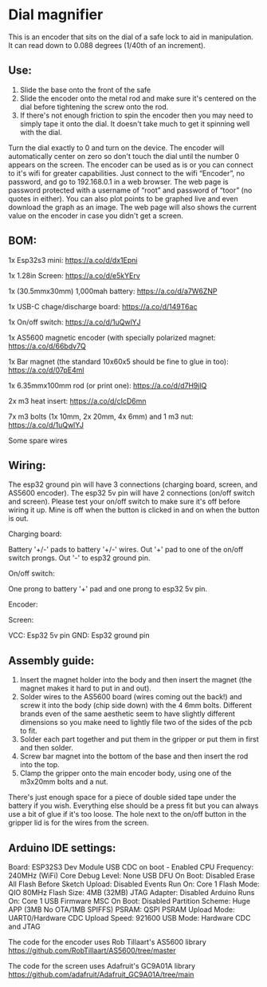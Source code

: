 # Dial magnifier


This is an encoder that sits on the dial of a safe lock to aid in manipulation. It can read down to 0.088 degrees (1/40th of an increment). 



## Use:



1. Slide the base onto the front of the safe
2. Slide the encoder onto the metal rod and make sure it's centered on the dial before tightening the screw onto the rod.
3. If there's not enough friction to spin the encoder then you may need to simply tape it onto the dial. It doesn't take much to get it spinning well with the dial.



Turn the dial exactly to 0 and turn on the device. The encoder will automatically center on zero so don't touch the dial until the number 0 appears on the screen. The encoder can be used as is or you can connect to it's wifi for greater capabilities. Just connect to the wifi “Encoder”, no password, and go to 192.168.0.1 in a web browser. The web page is password protected with a username of “root” and password of “toor” (no quotes in either). You can also plot points to be graphed live and even download the graph as an image. The web page will also shows the current value on the encoder in case you didn't get a screen.



## BOM: 



1x Esp32s3 mini: https://a.co/d/dx1Epni



1x 1.28in Screen: https://a.co/d/e5kYErv



1x (30.5mmx30mm) 1,000mah battery: https://a.co/d/a7W6ZNP



1x USB-C chage/discharge board: https://a.co/d/149T6ac



1x On/off switch: https://a.co/d/1uQwlYJ



1x AS5600 magnetic encoder (with specially polarized magnet: https://a.co/d/66bdv7Q



1x Bar magnet (the standard 10x60x5 should be fine to glue in too): https://a.co/d/07pE4ml



1x 6.35mmx100mm rod (or print one): https://a.co/d/d7H9jlQ



2x m3 heat insert: https://a.co/d/cIcD6mn



7x m3 bolts (1x 10mm, 2x 20mm, 4x 6mm) and 1 m3 nut: https://a.co/d/1uQwlYJ



Some spare wires



## Wiring: 


The esp32 ground pin will have 3 connections (charging board, screen, and AS5600 encoder). The esp32 5v pin will have 2 connections (on/off switch and screen). Please test your on/off switch to make sure it's off before wiring it up. Mine is off when the button is clicked in and on when the button is out.


Charging board: 

Battery '+/-' pads to battery '+/-' wires.
Out '+' pad to one of the on/off switch prongs.
Out '-' to esp32 ground pin.


On/off switch: 

One prong to battery '+' pad and one prong to esp32 5v pin.


Encoder: 




Screen: 

VCC: Esp32 5v pin
GND: Esp32 ground pin



## Assembly guide:



1. Insert the magnet holder into the body and then insert the magnet (the magnet makes it hard to put in and out).
2. Solder wires to the AS5600 board (wires coming out the back!) and screw it into the body (chip side down) with the 4 6mm bolts. Different brands even of the same aesthetic seem to have slightly different dimensions so you make need to lightly file two of the sides of the pcb to fit.
3. Solder each part together and put them in the gripper or put them in first and then solder.
4. Screw bar magnet into the bottom of the base and then insert the rod into the top.
5. Clamp the gripper onto the main encoder body, using one of the m3x20mm bolts and a nut.

There's just enough space for a piece of double sided tape under the battery if you wish. Everything else should be a press fit but you can always use a bit of glue if it's too loose. The hole next to the on/off button in the gripper lid is for the wires from the screen.


## Arduino IDE settings:

Board: ESP32S3 Dev Module
USB CDC on boot - Enabled
CPU Frequency: 240MHz (WiFi)
Core Debug Level: None
USB DFU On Boot: Disabled
Erase All Flash Before Sketch Upload: Disabled
Events Run On: Core 1
Flash Mode: QIO 80MHz
Flash Size: 4MB (32MB)
JTAG Adapter: Disabled
Arduino Runs On: Core 1
USB Firmware MSC On Boot: Disabled
Partition Scheme: Huge APP (3MB No OTA/1MB SPIFFS)
PSRAM: QSPI PSRAM
Upload Mode: UART0/Hardware CDC
Upload Speed: 921600
USB Mode: Hardware CDC and JTAG


The code for the encoder uses Rob Tillaart's AS5600 library https://github.com/RobTillaart/AS5600/tree/master



The code for the screen uses Adafruit's GC9A01A library https://github.com/adafruit/Adafruit_GC9A01A/tree/main

